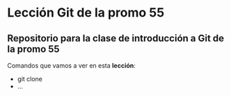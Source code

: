 # Lección Git de la promo 55
## Repositorio para la clase de introducción a Git de la promo 55

Comandos que vamos a ver en esta **lección**:
- git clone
- ...

```ht